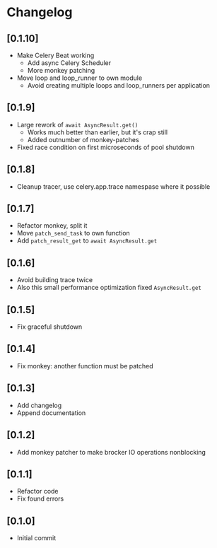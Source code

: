 # Changelog

## [0.1.10]
- Make Celery Beat working
    - Add async Celery Scheduler
    - More monkey patching
- Move loop and loop_runner to own module
    - Avoid creating multiple loops and loop_runners per application

## [0.1.9]
- Large rework of `await AsyncResult.get()`
    - Works much better than earlier, but it's crap still
    - Added outnumber of monkey-patches
- Fixed race condition on first microseconds of pool shutdown

## [0.1.8]
- Cleanup tracer, use celery.app.trace namespase where it possible

## [0.1.7]
- Refactor monkey, split it
- Move `patch_send_task` to own function
- Add `patch_result_get` to `await AsyncResult.get`

## [0.1.6]
- Avoid building trace twice
- Also this small performance optimization fixed `AsyncResult.get`

## [0.1.5]
- Fix graceful shutdown

## [0.1.4]
- Fix monkey: another function must be patched

## [0.1.3]
- Add changelog
- Append documentation

## [0.1.2]
- Add monkey patcher to make brocker IO operations nonblocking

## [0.1.1]
- Refactor code
- Fix found errors

## [0.1.0]
- Initial commit
